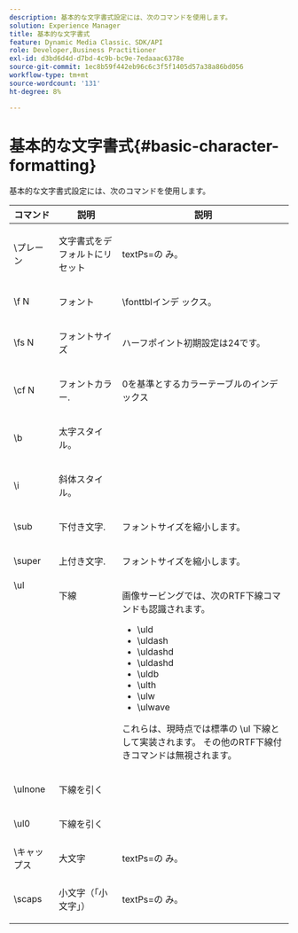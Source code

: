 ```yaml
---
description: 基本的な文字書式設定には、次のコマンドを使用します。
solution: Experience Manager
title: 基本的な文字書式
feature: Dynamic Media Classic、SDK/API
role: Developer,Business Practitioner
exl-id: d3bd6d4d-d7bd-4c9b-bc9e-7edaaac6378e
source-git-commit: 1ec8b59f442eb96c6c3f5f1405d57a38a86bd056
workflow-type: tm+mt
source-wordcount: '131'
ht-degree: 8%

---
```


# 基本的な文字書式{#basic-character-formatting}

基本的な文字書式設定には、次のコマンドを使用します。

<table id="table_65415B84652F4E7497299AD90AE7C191"> 
 <thead> 
  <tr> 
   <th class="entry"> コマンド </th> 
   <th class="entry"> 説明 </th> 
   <th class="entry"> 説明 </th> 
  </tr> 
 </thead>
 <tbody> 
  <tr> 
   <td> <span class="codeph"> \プレーン </span> </td> 
   <td> <p>文字書式をデフォルトにリセット </p> </td> 
   <td> <p> <span class="codeph"> textPs=の </span> み。 </p> </td> 
  </tr> 
  <tr> 
   <td> <span class="codeph"> \f  <span class="varname"> N  </span> </span> </td> 
   <td> <p>フォント </p> </td> 
   <td> <p> <span class="codeph"> \fonttblインデ </span> ックス。 </p> </td> 
  </tr> 
  <tr> 
   <td> <span class="codeph"> \fs  <span class="varname"> N  </span> </span> </td> 
   <td> <p>フォントサイズ </p> </td> 
   <td> <p>ハーフポイント初期設定は24です。 </p> </td> 
  </tr> 
  <tr> 
   <td> <span class="codeph"> \cf  <span class="varname"> N  </span> </span> </td> 
   <td> <p>フォントカラー. </p> </td> 
   <td> <p>0を基準とするカラーテーブルのインデックス </p> </td> 
  </tr> 
  <tr> 
   <td> <span class="codeph"> \b </span> </td> 
   <td> <p>太字スタイル。 </p> </td> 
   <td> <p> </p> </td> 
  </tr> 
  <tr> 
   <td> <span class="codeph"> \i </span> </td> 
   <td> <p>斜体スタイル。 </p> </td> 
   <td> <p> </p> </td> 
  </tr> 
  <tr> 
   <td> <span class="codeph"> \sub  </span> </td> 
   <td> <p>下付き文字. </p> </td> 
   <td> <p>フォントサイズを縮小します。 </p> </td> 
  </tr> 
  <tr> 
   <td> <span class="codeph"> \super  </span> </td> 
   <td> <p>上付き文字. </p> </td> 
   <td> <p>フォントサイズを縮小します。 </p> </td> 
  </tr> 
  <tr valign="top"> 
   <td> <span class="codeph"> \ul  </span> </td> 
   <td> <p>下線 </p> </td> 
   <td> <p>画像サービングでは、次のRTF下線コマンドも認識されます。 </p> <p> 
     <ul id="ul_EF2077DD51F94E2E94D8F1FA661F95DE"> 
      <li id="li_F9382148CCCC4A6AB373DD96D28B71EE"> <span class="codeph"> \uld  </span> </li> 
      <li id="li_141276B2082E4AD0A8C7D3BDDADD6EE2"> <span class="codeph"> \uldash  </span> </li> 
      <li id="li_32CE2C69EEFE462FB21F49FF52A65B0B"> <span class="codeph"> \uldashd  </span> </li> 
      <li id="li_DCF3CD4F884845A5A6B84BDD8DB3A572"> <span class="codeph"> \uldashd  </span> </li> 
      <li id="li_FDEF96CCE14D41BDB878AADCFF73068F"> <span class="codeph"> \uldb  </span> </li> 
      <li id="li_482CCC6F5D8544CCA69DF2A070097ABD"> <span class="codeph"> \ulth  </span> </li> 
      <li id="li_F11C79A6640B4C0684CA5D9733E49F43"> <span class="codeph"> \ulw  </span> </li> 
      <li id="li_84F94D17372B4C0494A9F8AEC951C556"> <span class="codeph"> \ulwave  </span> </li> 
     </ul> </p> <p>これらは、現時点では標準の<span class="codeph"> \ul </span>下線として実装されます。 その他のRTF下線付きコマンドは無視されます。 </p> </td> 
  </tr> 
  <tr> 
   <td> <span class="codeph"> \ulnone  </span> </td> 
   <td> <p>下線を引く </p> </td> 
   <td> <p> </p> </td> 
  </tr> 
  <tr> 
   <td> <span class="codeph"> \ul0  </span> </td> 
   <td> <p>下線を引く </p> </td> 
   <td> <p> </p> </td> 
  </tr> 
  <tr> 
   <td> <span class="codeph"> \キャップス </span> </td> 
   <td> <p>大文字 </p> </td> 
   <td> <p> <span class="codeph"> textPs=の </span> み。 </p> </td> 
  </tr> 
  <tr> 
   <td> <span class="codeph"> \scaps  </span> </td> 
   <td> <p>小文字（「小文字」） </p> </td> 
   <td> <p> <span class="codeph"> textPs=の </span> み。 </p> </td> 
  </tr> 
 </tbody> 
</table>
